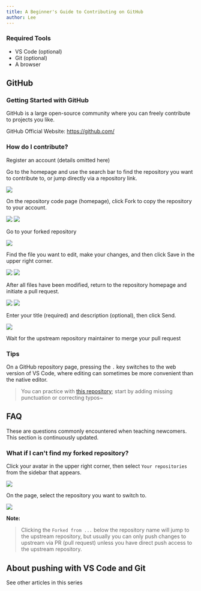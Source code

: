 ```yaml
---
title: A Beginner's Guide to Contributing on GitHub
author: Lee
---
```


### Required Tools

- VS Code (optional)
- Git (optional)
- A browser

## GitHub

### Getting Started with GitHub

GitHub is a large open-source community where you can freely contribute to projects you like.

GitHub Official Website: <https://github.com/>

### How do I contribute?

Register an account (details omitted here)

Go to the homepage and use the search bar to find the repository you want to contribute to, or jump directly via a repository link.

![](github-img/image.png)

On the repository code page (homepage), click Fork to copy the repository to your account.

![](github-img/image1.png) ![](github-img/image2.png)

Go to your forked repository

![](github-img/image3.png)

Find the file you want to edit, make your changes, and then click Save in the upper right corner.

![](github-img/image4.png) ![](github-img/image5.png)

After all files have been modified, return to the repository homepage and initiate a pull request.

![](github-img/image6.png) ![](github-img/image7.png)

Enter your title (required) and description (optional), then click Send.

![](github-img/image8.png)

Wait for the upstream repository maintainer to merge your pull request

### Tips

On a GitHub repository page, pressing the `.` key switches to the web version of VS Code, where editing can sometimes be more convenient than the native editor.

> You can practice with [this repository](https://github.com/Leetfs/blog); start by adding missing punctuation or correcting typos~

## FAQ

These are questions commonly encountered when teaching newcomers. This section is continuously updated.

### What if I can't find my forked repository?

Click your avatar in the upper right corner, then select `Your repositories` from the sidebar that appears.

![](github-img/image9.png)

On the page, select the repository you want to switch to.

![](github-img/image10.png)

**Note:**

> Clicking the `Forked from ...` below the repository name will jump to the upstream repository, but usually you can only push changes to upstream via PR (pull request) unless you have direct push access to the upstream repository.

## About pushing with VS Code and Git

See other articles in this series
